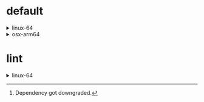 # default

<details>
<summary>linux-64</summary>

| Dependency | Before | After | Explicit |
| - | - | - | - |
| python | 0.10.0 | 0.10.1 | false |
| polars | herads_0 | herads_1 | true |

</details>

<details>
<summary>osx-arm64</summary>

| Dependency | Before | After | Explicit |
| - | - | - | - |
| polars[^2] | 0.10.0 | 0.9.1 | true |
| python | 0.10.0 | 0.10.1 | true |

</details>

# lint

<details>
<summary>linux-64</summary>

| Dependency | Before | After | Explicit |
| - | - | - | - |
| polars | 0.10.0 | 0.10.1 | true |
| python | 0.10.0 | 0.10.1 | false |

</details>

[^1]: *Cursive* means explicit dependency.
[^2]: Dependency got downgraded.
